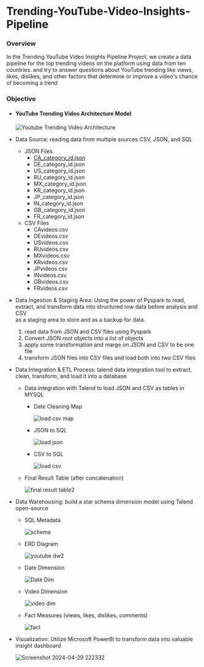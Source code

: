 # Trending-YouTube-Video-Insights-Pipeline

### Overview
In the Trending YouTube Video Insights Pipeline Project, we create a data pipeline for the top trending videos on the platform using data from ten countries. and try to answer questions about YouTube trending like views, likes, dislikes, and other factors that determine or improve a video's chance of becoming a trend

### Objective

* #### YouTube Trending Video Architecture Model
 
   ![Youtube Trending Video Architecture](https://github.com/mostafaalaa00/Trending-YouTube-Video-Insights-Pipeline/assets/61460174/d41d4b3f-11a7-401a-9fb1-0f896419d299)


* Data Source: reading data from multiple sources CSV, JSON, and SQL
    * JSON Files
       * [CA_category_id.json](https://github.com/mostafaalaa00/Trending-YouTube-Video-Insights-Pipeline/files/15142439/CA_category_id.json)
       * DE_category_id.json
       * US_category_id.json
       * RU_category_id.json
       * MX_category_id.json
       * KR_category_id.json
       * JP_category_id.json
       * IN_category_id.json
       * GB_category_id.json
       * FR_category_id.json
    * CSV Files
      *  CAvideos.csv
      *  DEvideos.csv
      *  USvideos.csv
      *  RUvideos.csv
      *  MXvideos.csv
      *  KRvideos.csv
      *  JPvideos.csv
      *  INvideos.csv
      *  GBvideos.csv
      *  FRvideos.csv
        
* Data Ingestion & Staging Area: Using the power of Pyspark to read, extract, and transform data into structured row data before analysis and CSV   
  as a staging area to store and as a backup for data.
    1. read data from JSON and CSV files using Pyspark
    2. Convert JSON root objects into a list of objects
    3. apply some transformation and marge on JSON and CSV to be one file
    4. transform JSON files into CSV files and load both into two CSV files

* Data Integration & ETL Process: talend data integration tool to extract, clean, transform, and load it into a database
    * Data integration with Talend to load JSON and CSV as tables in MYSQL
      * Date Cleaning Map
        
        ![load csv map](https://github.com/mostafaalaa00/Trending-YouTube-Video-Insights-Pipeline/assets/61460174/db87f0ab-bf7e-4ae0-b3ee-fc34be02b44b)

      * JSON to SQL
        
        ![load json](https://github.com/mostafaalaa00/Trending-YouTube-Video-Insights-Pipeline/assets/61460174/463e467e-431d-426e-9af0-7e09feb14054)

      * CSV to SQL
        
        ![load csv](https://github.com/mostafaalaa00/Trending-YouTube-Video-Insights-Pipeline/assets/61460174/6e0b41e4-d264-4c7d-b94e-da552ed416d1)

     * Final Result Table (after concatenation)
       
       ![final result table2](https://github.com/mostafaalaa00/Trending-YouTube-Video-Insights-Pipeline/assets/61460174/8ae3ddab-96c0-4d82-8254-2107f4950700)

       
* Data Warehousing: build a star schema dimension model using Talend open-source
    * SQL Metadata

      ![schema](https://github.com/mostafaalaa00/Trending-YouTube-Video-Insights-Pipeline/assets/61460174/303dc13f-ba9d-40ca-a8f6-b479a9511a15)

    * ERD Diagram
      
      ![youtube dw2](https://github.com/mostafaalaa00/Trending-YouTube-Video-Insights-Pipeline/assets/61460174/1369ab1d-fecd-4aba-845c-c2e80717c91c)
    * Date Dimension
      
      ![Date Dim](https://github.com/mostafaalaa00/Trending-YouTube-Video-Insights-Pipeline/assets/61460174/c1bd633c-1a61-4e67-be9e-e7d1b9e0ba60)
    * Video Dimension
      
      ![video dim](https://github.com/mostafaalaa00/Trending-YouTube-Video-Insights-Pipeline/assets/61460174/b796ea93-c495-4f84-8528-6c5ad5c75f21)
    * Fact Measures (views, likes, dislikes, comments)
      
      ![fact](https://github.com/mostafaalaa00/Trending-YouTube-Video-Insights-Pipeline/assets/61460174/8de71cc7-4334-41c4-a761-3ba7215a4a09)

* Visualization: Utilize Microsoft PowerBI to transform data into valuable insight dashboard

     ![Screenshot 2024-04-29 222332](https://github.com/mostafaalaa00/Trending-YouTube-Video-Insights-Pipeline/assets/61460174/772adbc2-4507-4ea8-ae7e-790c5e2813b2)


  
